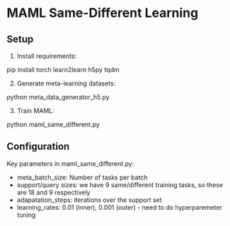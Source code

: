 # MAML Same-Different Learning

## Setup
1. Install requirements:

pip install torch learn2learn h5py tqdm

2. Generate meta-learning datasets:

python meta_data_generator_h5.py

3. Train MAML:

python maml_same_different.py


## Configuration
Key parameters in maml_same_different.py:
- meta_batch_size: Number of tasks per batch
- support/query sizes: we have 9 same/different training tasks, so these are 18 and 9 respectively 
- adapatation_steps: iterations over the support set 
- learning_rates: 0.01 (inner), 0.001 (outer) - need to do hyperparemeter tuning 
